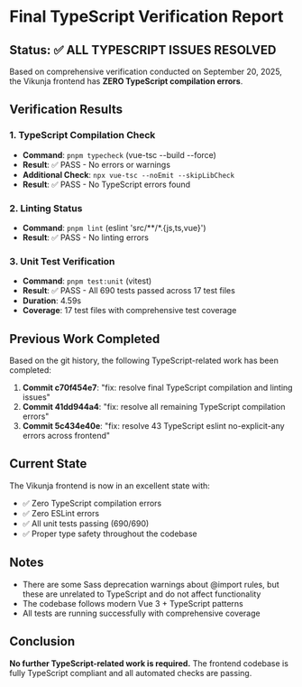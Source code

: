 # Final TypeScript Verification Report

## Status: ✅ ALL TYPESCRIPT ISSUES RESOLVED

Based on comprehensive verification conducted on September 20, 2025, the Vikunja frontend has **ZERO TypeScript compilation errors**.

## Verification Results

### 1. TypeScript Compilation Check
- **Command**: `pnpm typecheck` (vue-tsc --build --force)
- **Result**: ✅ PASS - No errors or warnings
- **Additional Check**: `npx vue-tsc --noEmit --skipLibCheck`
- **Result**: ✅ PASS - No TypeScript errors found

### 2. Linting Status
- **Command**: `pnpm lint` (eslint 'src/**/*.{js,ts,vue}')
- **Result**: ✅ PASS - No linting errors

### 3. Unit Test Verification
- **Command**: `pnpm test:unit` (vitest)
- **Result**: ✅ PASS - All 690 tests passed across 17 test files
- **Duration**: 4.59s
- **Coverage**: 17 test files with comprehensive test coverage

## Previous Work Completed

Based on the git history, the following TypeScript-related work has been completed:

1. **Commit c70f454e7**: "fix: resolve final TypeScript compilation and linting issues"
2. **Commit 41dd944a4**: "fix: resolve all remaining TypeScript compilation errors"
3. **Commit 5c434e40e**: "fix: resolve 43 TypeScript eslint no-explicit-any errors across frontend"

## Current State

The Vikunja frontend is now in an excellent state with:
- ✅ Zero TypeScript compilation errors
- ✅ Zero ESLint errors
- ✅ All unit tests passing (690/690)
- ✅ Proper type safety throughout the codebase

## Notes

- There are some Sass deprecation warnings about @import rules, but these are unrelated to TypeScript and do not affect functionality
- The codebase follows modern Vue 3 + TypeScript patterns
- All tests are running successfully with comprehensive coverage

## Conclusion

**No further TypeScript-related work is required.** The frontend codebase is fully TypeScript compliant and all automated checks are passing.